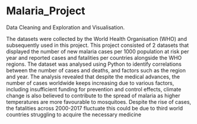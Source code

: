 # Malaria_Project
Data Cleaning and Exploration and Visualisation.

The datasets were collected by the World Health Organisation (WHO) and subsequently used in this project. This project consisted of 2 datasets that displayed the number of new malaria cases per 1000 population at risk per year and reported cases and fatalities per countries alongside the WHO regions. The dataset was analysed using Python to identify correlations between the number of cases and deaths, and factors such as the region and year. The analysis revealed that despite the medical advances, the number of cases worldwide keeps increasing due to various factors, including insufficient funding for prevention and control effects, climate change is also believed to contribute to the spread of malaria as higher temperatures are more favourable to mosquitoes. Despite the rise of cases, the fatalities across 2000-2017 fluctuate this could be due to third world countries struggling to acquire the necessary medicine
